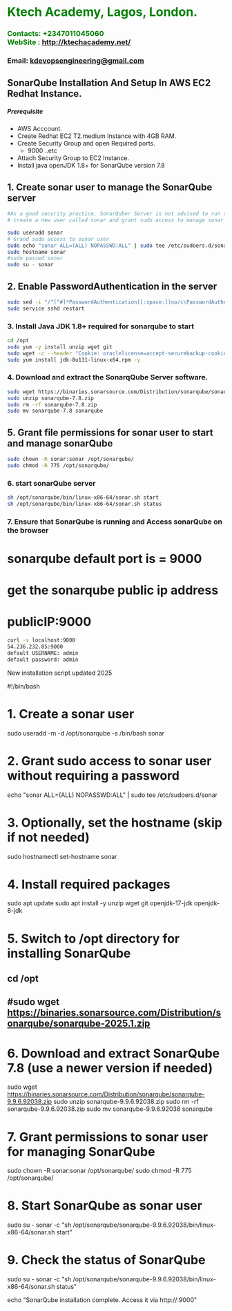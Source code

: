 #  **<span style="color:green">Ktech Academy, Lagos, London.</span>**
### **<span style="color:green">Contacts: +2347011045060<br> WebSite : <http://ktechacademy.net/></span>**
### **Email: kdevopsengineering@gmail.com**



## SonarQube Installation And Setup In AWS EC2 Redhat Instance.
##### Prerequisite
+ AWS Acccount.
+ Create Redhat EC2 T2.medium Instance with 4GB RAM.
+ Create Security Group and open Required ports.
   + 9000 ..etc
+ Attach Security Group to EC2 Instance.
+ Install java openJDK 1.8+ for SonarQube version 7.8

## 1. Create sonar user to manage the SonarQube server
```sh
#As a good security practice, SonarQuber Server is not advised to run sonar service as a root user, 
# create a new user called sonar and grant sudo access to manage sonar services as follows

sudo useradd sonar
# Grand sudo access to sonar user
sudo echo "sonar ALL=(ALL) NOPASSWD:ALL" | sudo tee /etc/sudoers.d/sonar
sudo hostname sonar
#sudo passwd sonar
sudo su - sonar
```
## 2. Enable PasswordAuthentication in the server
```sh
sudo sed -i "/^[^#]*PasswordAuthentication[[:space:]]no/c\PasswordAuthentication yes" /etc/ssh/sshd_config
sudo service sshd restart
```
### 3. Install Java JDK 1.8+ required for sonarqube to start

``` sh
cd /opt
sudo yum -y install unzip wget git
sudo wget -c --header "Cookie: oraclelicense=accept-securebackup-cookie" http://download.oracle.com/otn-pub/java/jdk/8u131-b11/d54c1d3a095b4ff2b6607d096fa80163/jdk-8u131-linux-x64.rpm
sudo yum install jdk-8u131-linux-x64.rpm -y
```
### 4. Download and extract the SonarqQube Server software.
```sh
sudo wget https://binaries.sonarsource.com/Distribution/sonarqube/sonarqube-7.8.zip
sudo unzip sonarqube-7.8.zip
sudo rm -rf sonarqube-7.8.zip
sudo mv sonarqube-7.8 sonarqube
```

## 5. Grant file permissions for sonar user to start and manage sonarQube
```sh
sudo chown -R sonar:sonar /opt/sonarqube/
sudo chmod -R 775 /opt/sonarqube/
```
### 6. start sonarQube server
```sh
sh /opt/sonarqube/bin/linux-x86-64/sonar.sh start 
sh /opt/sonarqube/bin/linux-x86-64/sonar.sh status
```

### 7. Ensure that SonarQube is running and Access sonarQube on the browser
# sonarqube default port is = 9000
# get the sonarqube public ip address 
# publicIP:9000
```sh
curl -v localhost:9000
54.236.232.85:9000
default USERNAME: admin
default password: admin
```
New installation script updated 2025

#!/bin/bash

# 1. Create a sonar user
sudo useradd -m -d /opt/sonarqube -s /bin/bash sonar

# 2. Grant sudo access to sonar user without requiring a password
echo "sonar ALL=(ALL) NOPASSWD:ALL" | sudo tee /etc/sudoers.d/sonar

# 3. Optionally, set the hostname (skip if not needed)
sudo hostnamectl set-hostname sonar

# 4. Install required packages
sudo apt update
sudo apt install -y unzip wget git openjdk-17-jdk openjdk-8-jdk

# 5. Switch to /opt directory for installing SonarQube
cd /opt
----------------------------------------------------------------------------------------
#sudo wget https://binaries.sonarsource.com/Distribution/sonarqube/sonarqube-2025.1.zip
-------------------------------------------------------------------------------------------
# 6. Download and extract SonarQube 7.8 (use a newer version if needed)
sudo wget https://binaries.sonarsource.com/Distribution/sonarqube/sonarqube-9.9.6.92038.zip
sudo unzip sonarqube-9.9.6.92038.zip
sudo rm -rf sonarqube-9.9.6.92038.zip
sudo mv sonarqube-9.9.6.92038 sonarqube       

# 7. Grant permissions to sonar user for managing SonarQube
sudo chown -R sonar:sonar /opt/sonarqube/
sudo chmod -R 775 /opt/sonarqube/

# 8. Start SonarQube as sonar user
sudo su - sonar -c "sh /opt/sonarqube/sonarqube-9.9.6.92038/bin/linux-x86-64/sonar.sh start"

# 9. Check the status of SonarQube
sudo su - sonar -c "sh /opt/sonarqube/sonarqube-9.9.6.92038/bin/linux-x86-64/sonar.sh status"

echo "SonarQube installation complete. Access it via http://<your-server-ip>:9000"
